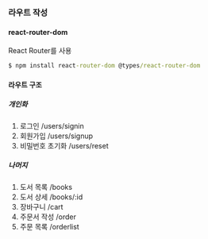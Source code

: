 ### 라우트 작성
#### react-router-dom
React Router를 사용
```cmd
$ npm install react-router-dom @types/react-router-dom
```

#### 라우트 구조
##### 개인화
1. 로그인 /users/signin
2. 회원가입 /users/signup
3. 비밀번호 초기화 /users/reset

##### 나머지
1. 도서 목록 /books
2. 도서 상세 /books/:id
3. 장바구니 /cart
4. 주문서 작성 /order
5. 주문 목록 /orderlist